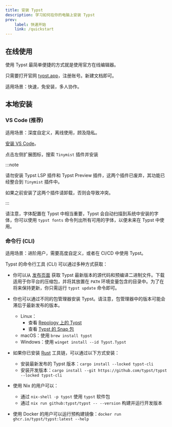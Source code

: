 ```yaml
---
title: 安装 Typst
description: 学习如何在你的电脑上安装 Typst
prev:
    label: 快速开始
    link: /quickstart
---
```


## 在线使用

使用 Typst 最简单便捷的方式就是使用官方在线编辑器。

只需要打开官网 [typst.app](https://typst.app/)，注册账号。新建文档即可。

适用场景：快速，免安装，多人协作。

## 本地安装

### VS Code (推荐)

适用场景：深度自定义，离线使用，顾及隐私。

[安装 VS Code](https://code.visualstudio.com/)。

点击左侧扩展图标，搜索 `Tinymist` 插件并安装

:::note

请勿安装 Typst LSP 插件和 Typst Preview 插件，这两个插件已废弃，其功能已经整合到 `Tinymist` 插件中。

如果之前安装了这两个插件请卸载，否则会导致冲突。

:::

请注意，字体配置在 Typst 中相当重要，Typst 会自动扫描到系统中安装的字体，你可以使用 `typst fonts` 命令列出所有可用的字体，以便未来在 Typst 中使用。

### 命令行 (CLI)

适用场景：进阶用户，需要高度自定义，或者在 CI/CD 中使用 Typst。

Typst 的命令行工具 (CLI) 可以通过多种方式获取：

- 你可以从 [发布页面][releases] 获取 Typst 最新版本的源代码和预编译二进制文件。下载适用于你平台的压缩包，并将其放置在 `PATH` 环境变量包含的目录中。为了在将来保持更新，你只需运行 `typst update` 命令即可。

- 你也可以通过不同的包管理器安装 Typst。请注意，包管理器中的版本可能会滞后于最新发布的版本。
  - Linux：
    - 查看 [Repology 上的 Typst][repology]
    - 查看 [Typst 的 Snap 包][snap]
  - macOS：使用 `brew install typst`
  - Windows：使用 `winget install --id Typst.Typst`

- 如果你已安装 [Rust][rust] 工具链，可以通过以下方式安装：
  - 安装最新发布的 Typst 版本：`cargo install --locked typst-cli`
  - 安装开发版本：`cargo install --git https://github.com/typst/typst --locked typst-cli`

- 使用 Nix 的用户可以：
  - 通过 `nix-shell -p typst` 使用 `typst` 软件包
  - 通过 `nix run github:typst/typst -- --version` 构建并运行开发版本

- 使用 Docker 的用户可以运行预构建镜像：`docker run ghcr.io/typst/typst:latest --help`

[releases]: https://github.com/typst/typst/releases

[repology]: https://repology.org/project/typst/versions

[snap]: https://snapcraft.io/typst

[rust]: https://www.rust-lang.org/